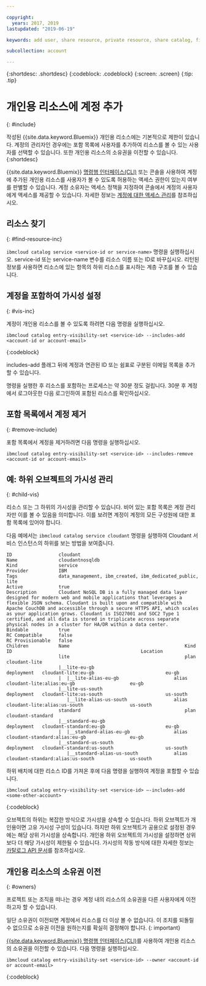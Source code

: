 ```yaml
---

copyright:
  years: 2017, 2019
lastupdated: "2019-06-19"

keywords: add user, share resource, private resource, share catalog, find resource, set visibility

subcollection: account

---
```


{:shortdesc: .shortdesc}
{:codeblock: .codeblock}
{:screen: .screen}
{:tip: .tip}

# 개인용 리소스에 계정 추가
{: #include}

작성된 {{site.data.keyword.Bluemix}} 개인용 리소스에는 기본적으로 제한이 있습니다. 계정의 관리자인 경우에는 포함 목록에 사용자를 추가하여 리소스를 볼 수 있는 사용자를 선택할 수 있습니다. 또한 개인용 리소스의 소유권을 이전할 수 있습니다.
{:shortdesc}

{{site.data.keyword.Bluemix}} [명령행 인터페이스(CLI)](/docs/cli/reference/ibmcloud?topic=cloud-cli-ibmcloud_cli) 또는 콘솔을 사용하여 계정에 추가된 개인용 리소스를 사용자가 볼 수 있도록 허용하는 액세스 권한이 있는지 여부를 판별할 수 있습니다. 계정 소유자는 액세스 정책을 지정하여 콘솔에서 계정의 사용자에게 액세스를 제공할 수 있습니다. 자세한 정보는 [계정에 대한 액세스 관리](/docs/account?topic=account-find-access)를 참조하십시오.

## 리소스 찾기
{: #find-resource-inc}

`ibmcloud catalog service <service-id or service-name>` 명령을 실행하십시오. service-id 또는 service-name 변수를 리소스 이름 또는 ID로 바꾸십시오. 리턴된 정보를 사용하면 리소스에 있는 항목의 하위 리소스를 표시하는 계층 구조를 볼 수 있습니다.

## 계정을 포함하여 가시성 설정
{: #vis-inc}

계정이 개인용 리소스를 볼 수 있도록 하려면 다음 명령을 실행하십시오.

```
ibmcloud catalog entry-visibility-set <service-id> --includes-add <account-id or account-email>
```
{:codeblock}

includes-add 플래그 뒤에 계정과 연관된 ID 또는 쉼표로 구분된 이메일 목록을 추가할 수 있습니다.

명령을 실행한 후 리소스를 포함하는 프로세스는 약 30분 정도 걸립니다. 30분 후 계정에서 로그아웃한 다음 로그인하여 포함된 리소스를 확인하십시오.

## 포함 목록에서 계정 제거
{: #remove-include}

포함 목록에서 계정을 제거하려면 다음 명령을 실행하십시오.

`ibmcloud catalog entry-visibility-set <service-id> --includes-remove <account-id or account-email>`

## 예: 하위 오브젝트의 가시성 관리
{: #child-vis}

리소스 또는 그 하위의 가시성을 관리할 수 있습니다. 비어 있는 포함 목록은 계정 관리자만 이를 볼 수 있음을 의미합니다. 이를 보려면 계정이 계정의 모든 구성원에 대한 포함 목록에 있어야 합니다.

다음 예에서는 `ibmcloud catalog service cloudant` 명령을 실행하여 Cloudant 서비스 인스턴스의 하위를 보는 방법을 보여줍니다.

```
ID                 cloudant
Name               cloudantnosqldb
Kind               service
Provider           IBM
Tags               data_management, ibm_created, ibm_dedicated_public, lite
Active             true
Description        Cloudant NoSQL DB is a fully managed data layer designed for modern web and mobile applications that leverages a flexible JSON schema. Cloudant is built upon and compatible with Apache CouchDB and accessible through a secure HTTPS API, which scales as your application grows. Cloudant is ISO27001 and SOC2 Type 1 certified, and all data is stored in triplicate across separate physical nodes in a cluster for HA/DR within a data center.
Bindable           true
RC Compatible      false
RC Provisionable   false
Children           Name                                          Kind         ID                                               Location
                   lite                                          plan         cloudant-lite
                   |__lite-eu-gb                             deployment   cloudant-lite:eu-gb                          eu-gb
                   |  |__lite-alias-eu-gb                    alias        cloudant-lite:alias:eu-gb                    eu-gb
                   |__lite-us-south                          deployment   cloudant-lite:us-south                       us-south
                      |__lite-alias-us-south                 alias        cloudant-lite:alias:us-south                 us-south
                   standard                                      plan         cloudant-standard
                   |__standard-eu-gb                         deployment   cloudant-standard:eu-gb                      eu-gb
                   |  |__standard-alias-eu-gb                alias        cloudant-standard:alias:eu-gb                eu-gb
                   |__standard-us-south                      deployment   cloudant-standard:us-south                   us-south
                      |__standard-alias-us-south             alias        cloudant-standard:alias:us-south             us-south
```

하위 배치에 대한 리소스 ID를 가져온 후에 다음 명령을 실행하여 계정을 포함할 수 있습니다.

```
ibmcloud catalog entry-visibility-set <service-id> —-includes-add <some-other-account>
```
{:codeblock}

오브젝트의 하위는 복잡한 방식으로 가시성을 상속할 수 있습니다. 하위 오브젝트가 개인용이면 고유 가시성 구성이 있습니다. 하지만 하위 오브젝트가 공용으로 설정된 경우에는 해당 상위 가시성을 상속합니다. 개인용 하위 오브젝트의 가시성을 설정하면 상위보다 더 해당 가시성이 제한될 수 있습니다. 가시성의 작동 방식에 대한 자세한 정보는 [카탈로그 API 문서](https://{DomainName}/apidocs/globalcatalog)를 참조하십시오.

## 개인용 리소스의 소유권 이전
{: #owners}

프로젝트 또는 조직을 떠나는 경우 계정 내의 리소스의 소유권을 다른 사용자에게 이전하고자 할 수 있습니다.

일단 소유권이 이전되면 계정에서 리소스를 더 이상 볼 수 없습니다. 이 조치를 되돌릴 수 없으므로 소유권 이전을 원하는지를 확실히 결정해야 합니다.
{: important}

[{{site.data.keyword.Bluemix}} 명령행 인터페이스(CLI)](/docs/cli/reference/ibmcloud?topic=cloud-cli-ibmcloud_cli)를 사용하여 개인용 리소스의 소유권을 이전할 수 있습니다. 다음 명령을 실행하십시오.

```
ibmcloud catalog entry-visibility-set <service-id> --owner <account-id or account-email>
```
{:codeblock}
